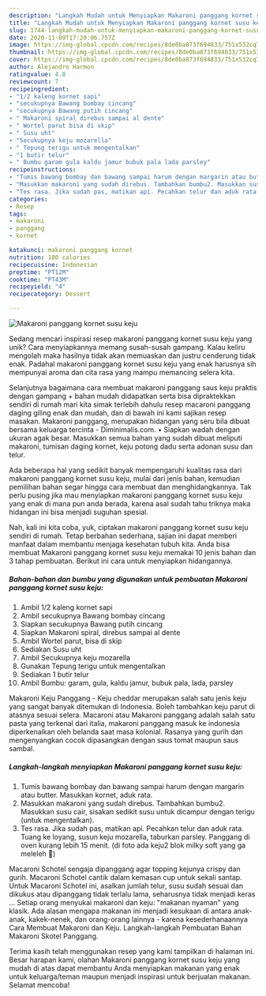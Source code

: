 ```yaml
---
description: "Langkah Mudah untuk Menyiapkan Makaroni panggang kornet susu keju Anti Gagal"
title: "Langkah Mudah untuk Menyiapkan Makaroni panggang kornet susu keju Anti Gagal"
slug: 1744-langkah-mudah-untuk-menyiapkan-makaroni-panggang-kornet-susu-keju-anti-gagal
date: 2020-11-09T17:20:06.757Z
image: https://img-global.cpcdn.com/recipes/8de0ba873f694833/751x532cq70/makaroni-panggang-kornet-susu-keju-foto-resep-utama.jpg
thumbnail: https://img-global.cpcdn.com/recipes/8de0ba873f694833/751x532cq70/makaroni-panggang-kornet-susu-keju-foto-resep-utama.jpg
cover: https://img-global.cpcdn.com/recipes/8de0ba873f694833/751x532cq70/makaroni-panggang-kornet-susu-keju-foto-resep-utama.jpg
author: Alejandro Harmon
ratingvalue: 4.8
reviewcount: 7
recipeingredient:
- "1/2 kaleng kornet sapi"
- "secukupnya Bawang bombay cincang"
- "secukupnya Bawang putih cincang"
- " Makaroni spiral direbus sampai al dente"
- " Wortel parut bisa di skip"
- " Susu uht"
- "Secukupnya keju mozarella"
- " Tepung terigu untuk mengentalkan"
- "1 butir telur"
- " Bumbu garam gula kaldu jamur bubuk pala lada parsley"
recipeinstructions:
- "Tumis bawang bombay dan bawang sampai harum dengan margarin atau butter. Masukkan kornet, aduk rata."
- "Masukkan makaroni yang sudah direbus. Tambahkan bumbu2. Masukkan susu cair, sisakan sedikit susu untuk dicampur dengan terigu (untuk mengentalkan)."
- "Tes rasa. Jika sudah pas, matikan api. Pecahkan telur dan aduk rata. Tuang ke loyang, susun keju mozarella, taburkan parsley. Panggang di oven kurang lebih 15 menit. (di foto ada keju2 blok milky soft yang ga meleleh 🤣)"
categories:
- Resep
tags:
- makaroni
- panggang
- kornet

katakunci: makaroni panggang kornet 
nutrition: 180 calories
recipecuisine: Indonesian
preptime: "PT12M"
cooktime: "PT43M"
recipeyield: "4"
recipecategory: Dessert

---
```



![Makaroni panggang kornet susu keju](https://img-global.cpcdn.com/recipes/8de0ba873f694833/751x532cq70/makaroni-panggang-kornet-susu-keju-foto-resep-utama.jpg)

Sedang mencari inspirasi resep makaroni panggang kornet susu keju yang unik? Cara menyiapkannya memang susah-susah gampang. Kalau keliru mengolah maka hasilnya tidak akan memuaskan dan justru cenderung tidak enak. Padahal makaroni panggang kornet susu keju yang enak harusnya sih mempunyai aroma dan cita rasa yang mampu memancing selera kita.

Selanjutnya bagaimana cara membuat makaroni panggang saus keju praktis dengan gampang + bahan mudah didapatkan serta bisa dipraktekkan sendiri di rumah mari kita simak terlebih dahulu resep macaroni panggang daging giling enak dan mudah, dan di bawah ini kami sajikan resep masakan. Makaroni panggang, merupakan hidangan yang seru bila dibuat bersama keluarga tercinta - Diminimalis.com. • Siapkan wadah dengan ukuran agak besar. Masukkan semua bahan yang sudah dibuat meliputi makaroni, tumisan daging kornet, keju potong dadu serta adonan susu dan telur.

Ada beberapa hal yang sedikit banyak mempengaruhi kualitas rasa dari makaroni panggang kornet susu keju, mulai dari jenis bahan, kemudian pemilihan bahan segar hingga cara membuat dan menghidangkannya. Tak perlu pusing jika mau menyiapkan makaroni panggang kornet susu keju yang enak di mana pun anda berada, karena asal sudah tahu triknya maka hidangan ini bisa menjadi suguhan spesial.


Nah, kali ini kita coba, yuk, ciptakan makaroni panggang kornet susu keju sendiri di rumah. Tetap berbahan sederhana, sajian ini dapat memberi manfaat dalam membantu menjaga kesehatan tubuh kita. Anda bisa membuat Makaroni panggang kornet susu keju memakai 10 jenis bahan dan 3 tahap pembuatan. Berikut ini cara untuk menyiapkan hidangannya.

<!--inarticleads1-->

##### Bahan-bahan dan bumbu yang digunakan untuk pembuatan Makaroni panggang kornet susu keju:

1. Ambil 1/2 kaleng kornet sapi
1. Ambil secukupnya Bawang bombay cincang
1. Siapkan secukupnya Bawang putih cincang
1. Siapkan  Makaroni spiral, direbus sampai al dente
1. Ambil  Wortel parut, bisa di skip
1. Sediakan  Susu uht
1. Ambil Secukupnya keju mozarella
1. Gunakan  Tepung terigu untuk mengentalkan
1. Sediakan 1 butir telur
1. Ambil  Bumbu: garam, gula, kaldu jamur, bubuk pala, lada, parsley


Makaroni Keju Panggang - Keju cheddar merupakan salah satu jenis keju yang sangat banyak ditemukan di Indonesia. Boleh tambahkan keju parut di atasnya sesuai selera. Macaroni atau Makaroni panggang adalah salah satu pasta yang terkenal dari italia, makaroni panggang masuk ke indonesia diperkenalkan oleh belanda saat masa kolonial. Rasanya yang gurih dan mengenyangkan cocok dipasangkan dengan saus tomat maupun saus sambal. 

<!--inarticleads2-->

##### Langkah-langkah menyiapkan Makaroni panggang kornet susu keju:

1. Tumis bawang bombay dan bawang sampai harum dengan margarin atau butter. Masukkan kornet, aduk rata.
1. Masukkan makaroni yang sudah direbus. Tambahkan bumbu2. Masukkan susu cair, sisakan sedikit susu untuk dicampur dengan terigu (untuk mengentalkan).
1. Tes rasa. Jika sudah pas, matikan api. Pecahkan telur dan aduk rata. Tuang ke loyang, susun keju mozarella, taburkan parsley. Panggang di oven kurang lebih 15 menit. (di foto ada keju2 blok milky soft yang ga meleleh 🤣)


Macaroni Schotel sengaja dipanggang agar topping kejunya crispy dan gurih. Macaroni Schotel cantik dalam kemasan cup untuk sekali santap. Untuk Macaroni Schotel ini, asalkan jumlah telur, susu sudah sesuai dan dikukus atau dipanggang tidak terlalu lama, seharusnya tidak menjadi keras … Setiap orang menyukai makaroni dan keju: &#34;makanan nyaman&#34; yang klasik. Ada alasan mengapa makanan ini menjadi kesukaan di antara anak-anak, kakek-nenek, dan orang-orang lainnya - karena kesederhanaannya Cara Membuat Makaroni dan Keju. Langkah-langkah Pembuatan Bahan Makaroni Skotel Panggang. 

Terima kasih telah menggunakan resep yang kami tampilkan di halaman ini. Besar harapan kami, olahan Makaroni panggang kornet susu keju yang mudah di atas dapat membantu Anda menyiapkan makanan yang enak untuk keluarga/teman maupun menjadi inspirasi untuk berjualan makanan. Selamat mencoba!
